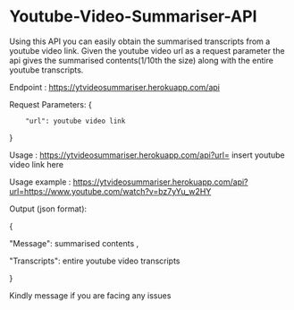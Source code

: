 # Youtube-Video-Summariser-API

Using this API you can easily obtain the summarised transcripts from a youtube video link.
Given the youtube video url as a request parameter the api gives the summarised contents(1/10th the size) along with the entire youtube transcripts.

Endpoint :  https://ytvideosummariser.herokuapp.com/api

Request Parameters: 
{

        "url": youtube video link

}    

Usage : https://ytvideosummariser.herokuapp.com/api?url= insert youtube video link here
  
Usage example : https://ytvideosummariser.herokuapp.com/api?url=https://www.youtube.com/watch?v=bz7yYu_w2HY

Output (json format):


{

 "Message": summarised contents ,
 
 "Transcripts": entire youtube video transcripts
 
}

Kindly message if you are facing any issues
